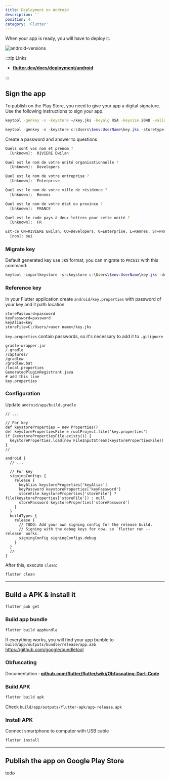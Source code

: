 ```yaml
---
title: Deployment on Android
description: ''
position: 4
category: 'Flutter'
---
```


When your app is ready, you will have to deploy it.

![android-versions](/images/flutter/google-play.jpg)

:::tip Links

- [**flutter.dev/docs/deployment/android**](https://flutter.dev/docs/deployment/android)

:::

## Sign the app

To publish on the Play Store, you need to give your app a digital signature. Use the following instructions to sign your app.

<code-group>
  <code-block label="Linux/Mac" active>

  ```bash
  keytool -genkey -v -keystore ~/key.jks -keyalg RSA -keysize 2048 -validity 10000 -alias key
  ```

  </code-block>
  <code-block label="Windows">

  ```powershell
  keytool -genkey -v -keystore c:\Users\$env:UserName\key.jks -storetype JKS -keyalg RSA -keysize 2048 -validity 10000 -alias key
  ```

  </code-block>
</code-group>

Create a password and answer to questions

```bash
Quels sont vos nom et prénom ?
  [Unknown]:  RIVIERE Ewilan
```

```bash
Quel est le nom de votre unité organisationnelle ?
  [Unknown]:  Developers
```

```bash
Quel est le nom de votre entreprise ?
  [Unknown]:  Enterprise
```

```bash
Quel est le nom de votre ville de résidence ?
  [Unknown]:  Rennes
```

```bash
Quel est le nom de votre état ou province ?
  [Unknown]:  FRANCE
```

```bash
Quel est le code pays à deux lettres pour cette unité ?
  [Unknown]:  FR
```

```bash
Est-ce CN=RIVIERE Ewilan, OU=Developers, O=Enterprise, L=Rennes, ST=FRANCE, C=FR ?
  [non]: oui
```

### Migrate key

Default generated key use `JKS` format, you can migrate to `PKCS12` with this command:

```powershell
keytool -importkeystore -srckeystore c:\Users\$env:UserName\key.jks -destkeystore c:\Users\$env:UserName\key.jks -deststoretype pkcs12
```

### Reference key

In your Flutter application create `android/key.properties` with password of your key and it path location

```properties[android/key.properties]
storePassword=password
keyPassword=password
keyAlias=key
storeFile=C:/Users/<user name>/key.jks
```

`key.properties` contain passwords, so it's necessary to add it to `.gitignore`

```bash[android/.gitignore]
gradle-wrapper.jar
/.gradle
/captures/
/gradlew
/gradlew.bat
/local.properties
GeneratedPluginRegistrant.java
# add this line
key.properties
```

### Configuration

Update `android/app/build.gradle`

```groovy[android/app/build.gradle]
// ...

// For key
def keystoreProperties = new Properties()
def keystorePropertiesFile = rootProject.file('key.properties')
if (keystorePropertiesFile.exists()) {
  keystoreProperties.load(new FileInputStream(keystorePropertiesFile))
}
//

android {
  // ...

  // For key
  signingConfigs {
    release {
      keyAlias keystoreProperties['keyAlias']
      keyPassword keystoreProperties['keyPassword']
      storeFile keystoreProperties['storeFile'] ? file(keystoreProperties['storeFile']) : null
      storePassword keystoreProperties['storePassword']
    }
  }
  buildTypes {
    release {
      // TODO: Add your own signing config for the release build.
      // Signing with the debug keys for now, so `flutter run --release` works.
      signingConfig signingConfigs.debug
    }
  }
  //
}
```

After this, execute `clean`:

```bash
flutter clean
```

---

## Build a APK & install it

```bash
flutter pub get
```

### Build app bundle

```bash
flutter build appbundle
```

If everything works, you will find your app bunble to `build/app/outputs/bundle/release/app.aab`  
<https://github.com/google/bundletool>

### Obfuscating

Documentation : [**github.com/flutter/flutter/wiki/Obfuscating-Dart-Code**](https://github.com/flutter/flutter/wiki/Obfuscating-Dart-Code)

### Build APK

```bash
flutter build apk
```

Check `build/app/outputs/flutter-apk/app-release.apk`

### Install APK

Connect smartphone to computer with USB cable

```bash
flutter install
```

---

## Publish the app on Google Play Store

todo
